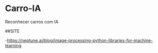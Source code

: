 # Carro-IA

Reconhecer carros com IA

##SITE

-https://neptune.ai/blog/image-processing-python-libraries-for-machine-learning
